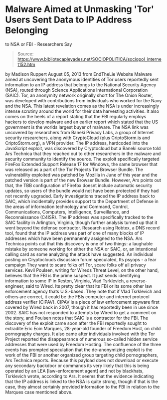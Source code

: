 # Malware Aimed at Unmasking 'Tor' Users Sent Data to IP Address Belonging 
to NSA or FBI - Researchers Say

> Source: https://www.bibliotecapleyades.net/SOCIOPOLITICA/sociopol_internet152.htm

by Madison Ruppert
August 05, 2013
from
EndTheLie Website
Malware aimed at uncovering the anonymous
identities of Tor users reportedly sent information to an IP address that
belongs to the National Security Agency (NSA),
routed through Science Applications International Corporation (SAIC).
Tor, an anonymity network
originally short for The Onion Router, was developed with
contributions from
individuals who worked for the Navy and
the NSA. This latest revelation comes as the NSA is under increasingly
intense scrutiny around the world for their data harvesting activities.
It also comes on the heels of a report stating
that the FBI regularly employs hackers to develop malware and an earlier
report which stated that the US government is the
worlds largest buyer of malware.
The NSA link was uncovered by researchers from
Baneki Privacy Labs, a group of Internet security researchers,
along with
CryptoCloud (plus
CriptoStorm.is and
CriptoStorm.org), a VPN provider.
The IP address,
hardcoded into the
JavaScript exploit, was discovered by
Cryptocloud but a Baneki source told
Ars Technica that they reached out to other
researchers in the malware and security
community to identify the source.
The exploit specifically targeted
FireFox Extended Support Release 17 for
Windows, the same browser that was released as a part of the Tor Projects
Tor Browser Bundle.
The vulnerability exploited was patched by
Mozilla in June of this year and the patched version is part of the new
Browser Bundle.
However, Ars points out that,
the TBB configuration of
Firefox doesnt include automatic
security updates, so users of the bundle would not have been protected
if they had not recently upgraded.
Early investigations traced the IP address back
to SAIC, which incidentally provides support to the Department of Defense in
the areas of information technology and Command, Control, Communications,
Computers, Intelligence, Surveillance, and Reconnaissance (C4ISR).
The IP address was specifically tracked to the
SAIC facility in Arlington, Virginia,
though further analysis turned up that it went beyond the defense
contractor.
Research using
Robtex, a DNS record tool, found that the IP address was part of
one of many blocks of IP addresses which have been
permanently assigned to the NSA.
Ars Technica points out that this discovery is
one of two things: a laughable mistake by someone working for either the NSA
or SAIC, or,
an intentional calling card as some
analyzing the attack have suggested.
An individual posting on Cryptoclouds
discussion forum
speculated,
Its psyops - a fear campaign
They want to
scare folks off Tor, scare folks off all privacy services.
Kevil Poulsen, writing for Wireds
Threat Level, on the other hand,
believes that the FBI is the prime suspect.
It just sends identifying information to
some IP in Reston, Virginia, Vlad Tsrklevich, a reverse-engineer, said
to Wired. Its pretty clear that its FBI or its some other law
enforcement agency thats U.S.-based.
They note that if Vlad Tsrklevich and
others are correct, it could be the FBIs
computer and internet protocol
address verifier (CIPAV).
CIPAV is a piece of law enforcement spyware
first covered by Wired back in 2007, though
it has
reportedly been in use since 2002.
SAIC has not responded to attempts by Wired to
get a comment on the story, and Poulsen notes that SAIC is a contractor for
the FBI.
The discovery of the exploit came
soon after the FBI reportedly
sought to extradite Eric Eoin Marques,
28-year-old founder of Freedom Host, on child pornography charges.
It also came after individuals involved with the
Tor Project
reported the disappearance of numerous so-called hidden service
addresses that were used by Freedom Hosting.
The confluence of the three events has
prompted speculation that the de-anonymizing exploit is the work of the
FBI or another organized group targeting child pornographers, Ars
Technica
reports.
Because this payload does not download or
execute any secondary backdoor or commands its very likely that this is
being operated by an LEA [law-enforcement agent] and not by blackhats,
Tsrklevich wrote, according to Ars.
It seems that the evidence indicating that the
IP address is linked to the NSA is quite strong, though if that is the case,
they almost certainly provided information to the FBI in relation to the
Marques case mentioned above.
